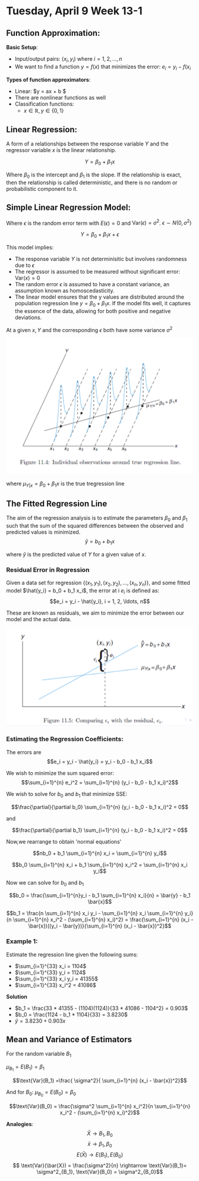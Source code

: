 # Tuesday, April 9 Week 13-1


## Function Approximation: 

**Basic Setup**: 
- Input/output pairs: $(x_i, y_i)$ where $i = 1, 2, \ldots, n$
- We want to find a function $y = f(x)$ that minimizes the error: $e_i = y_i - f(x_i$

**Types of function approximators**:
- Linear: $y = ax + b $
- There are nonlinear functions as well 
- Classification functions: 
    - $x \in \mathbb{R}, y \in \{0, 1\}$


## Linear Regression:
A form of a relationships between the response variable $Y$ and the regressor variable $x$ is the linear relationship. 

$$Y = \beta_ 0 + \beta_1x$$

Where $\beta_0$ is the intercept and $\beta_1$ is the slope. If the relationship is exact, then the relationship is called deterministic, and there is no random or probabilistic component to it. 


## Simple Linear Regression Model:
Where $\epsilon$ is the random error term with $E(\epsilon) = 0$ and $\text{Var}(\epsilon) = \sigma^2$. $\epsilon \sim N(0, \sigma^2)$

$$Y = \beta_0 + \beta_1 x + \epsilon$$


This model implies: 
- The response variable $Y$ is not determinisitic but involves randomness due to $\epsilon$
- The regressor is assumed to be measured without significant error: $\text{Var}(x) = 0$
- The random error $\epsilon$ is assumed to have a constant variance, an assumption known as homoscedasticity. 
- The linear model ensures that the y values are distributed around the population regression line $y = \beta_0 + \beta_1 x$. If the model fits well, it captures the essence of the data, allowing for both positive and negative deviations. 

At a given $x, Y$ and the corresponding $\epsilon$ both have some variance $\sigma^2$ 

![image.png](13-1_1.png)

where $\mu_{Y | x} = \beta_0 + \beta_1 x$ is the true tregression line 


## The Fitted Regression Line
The aim of the regression analysis is to estimate the parameters $\beta_0$ and $\beta_1$ such that the sum of the squared differences between the observed and predicted values is minimized. 
$$\hat{y} = b_0 + b_1 x$$ 

where $\hat{y}$ is the predicted value of $Y$ for a given value of $x$.


### Residual Error in Regression
Given a data set for regression $\{(x_1, y_1), (x_2, y_2), \ldots, (x_n, y_n)\}$, and some fitted model $\hat{y_i} = b_0 + b_1 x_i$, the error at i $e_i$ is defined as: 
$$e_i = y_i - \hat{y_i}, i = 1, 2, \ldots, n$$ 

These are known as residuals, we aim to minimize the error between our model and the actual data. 

![image.png](13-1_2.png)




### Estimating the Regression Coefficients:
The errors are 
$$e_i = y_i - \hat{y_i} = y_i - b_0 - b_1 x_i$$

We wish to minimize the sum squared error: 
$$\sum_{i=1}^{n} e_i^2 = \sum_{i=1}^{n} (y_i - b_0 - b_1 x_i)^2$$


We wish to solve for $b_0$ and $b_1$ that minimize SSE:

$$\frac{\partial}{\partial b_0} \sum_{i=1}^{n} (y_i - b_0 - b_1 x_i)^2 = 0$$

and 

$$\frac{\partial}{\partial b_1} \sum_{i=1}^{n} (y_i - b_0 - b_1 x_i)^2 = 0$$

Now,we rearrange to obtain 'normal equations' 

$$nb_0 + b_1 \sum_{i=1}^{n} x_i = \sum_{i=1}^{n} y_i$$

$$b_0 \sum_{i=1}^{n} x_i + b_1 \sum_{i=1}^{n} x_i^2 = \sum_{i=1}^{n} x_i y_i$$

Now we can solve for $b_0$ and $b_1$

$$b_0 = \frac{\sum_{i=1}^{n}y_i - b_1 \sum_{i=1}^{n} x_i}{n} = \bar{y} - b_1 \bar{x}$$

$$b_1 = \frac{n \sum_{i=1}^{n} x_i y_i - \sum_{i=1}^{n} x_i \sum_{i=1}^{n} y_i}{n \sum_{i=1}^{n} x_i^2 - (\sum_{i=1}^{n} x_i)^2} = \frac{\sum_{i=1}^{n}  (x_i - \bar{x})((y_i - \bar{y})}{\sum_{i=1}^{n} (x_i - \bar{x})^2}$$

### Example 1: 
Estimate the regression line given the following sums: 
- $\sum_{i=1}^{33} x_i = 1104$ 
- $\sum_{i=1}^{33} y_i = 1124$
- $\sum_{i=1}^{33} x_i y_i = 41355$
- $\sum_{i=1}^{33} x_i^2 = 41086$

**Solution**
- $b_1 = \frac{33 * 41355 - (1104)(1124)}{33 * 41086 - 1104^2} = 0.903$
- $b_0 = \frac{1124 - b_1 * 1104}{33} = 3.8230$
- $\hat{y} = 3.8230 + 0.903x$

## Mean and Variance of Estimators
For the random variable $B_1$ 

$\mu_{B_1} = E(B_1) = \beta_1$

$$\text{Var}(B_1) =\frac{ \sigma^2}{ \sum_{i=1}^{n} (x_i - \bar{x})^2}$$

And for $B_0$:
$\mu_{B_0} = E(B_0) = \beta_0$

$$\text{Var}(B_0) = \frac{\sigma^2 \sum_{i=1}^{n} x_i^2}{n \sum_{i=1}^{n} x_i^2 - (\sum_{i=1}^{n} x_i)^2}$$

**Analogies**: 
$$\bar{X} \rightarrow B_1, B_0$$
$$\bar{x} \rightarrow \beta_1, \beta_0$$
$$ E(\bar{X}) \rightarrow E(B_1), E(B_0)$$
$$ \text{Var}(\bar{X}) = \frac{\sigma^2}{n} \rightarrow \text{Var}(B_1)= \sigma^2_{B_1}, \text{Var}(B_0) = \sigma^2_{B_0}$$



